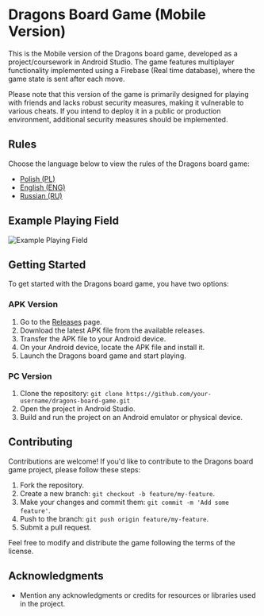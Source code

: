 # Dragons Board Game (Mobile Version)

This is the Mobile version of the Dragons board game, developed as a project/coursework in Android Studio. The game features multiplayer functionality implemented using a Firebase (Real time database), where the game state is sent after each move.

Please note that this version of the game is primarily designed for playing with friends and lacks robust security measures, making it vulnerable to various cheats. If you intend to deploy it in a public or production environment, additional security measures should be implemented.

## Rules

Choose the language below to view the rules of the Dragons board game:

- [Polish (PL)](https://github.com/buldosik/Smoki/files/11652969/Smoki_PL.pdf)
- [English (ENG)](https://github.com/buldosik/Smoki/files/11652971/Rules_ENG.pdf)
- [Russian (RU)](https://github.com/buldosik/Smoki/files/11652973/Rules_RU.pdf)

## Example Playing Field

![Example Playing Field](https://github.com/buldosik/Smoki/assets/60583195/979efb66-f8c5-482f-a36e-07f8bfef33ed)

## Getting Started

To get started with the Dragons board game, you have two options:

### APK Version

1. Go to the [Releases](https://github.com/buldosik/Smoki/releases) page.
2. Download the latest APK file from the available releases.
3. Transfer the APK file to your Android device.
4. On your Android device, locate the APK file and install it.
5. Launch the Dragons board game and start playing.

### PC Version

1. Clone the repository: `git clone https://github.com/your-username/dragons-board-game.git`
2. Open the project in Android Studio.
3. Build and run the project on an Android emulator or physical device.

## Contributing

Contributions are welcome! If you'd like to contribute to the Dragons board game project, please follow these steps:

1. Fork the repository.
2. Create a new branch: `git checkout -b feature/my-feature`.
3. Make your changes and commit them: `git commit -m 'Add some feature'`.
4. Push to the branch: `git push origin feature/my-feature`.
5. Submit a pull request.

Feel free to modify and distribute the game following the terms of the license.

## Acknowledgments

- Mention any acknowledgments or credits for resources or libraries used in the project.
